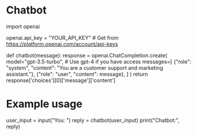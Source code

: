 # Chatbot
import openai

openai.api_key = "YOUR_API_KEY"  # Get from https://platform.openai.com/account/api-keys

def chatbot(message):
    response = openai.ChatCompletion.create(
        model="gpt-3.5-turbo",  # Use gpt-4 if you have access
        messages=[
            {"role": "system", "content": "You are a customer support and marketing assistant."},
            {"role": "user", "content": message},
        ]
    )
    return response['choices'][0]['message']['content']

# Example usage
user_input = input("You: ")
reply = chatbot(user_input)
print("Chatbot:", reply)

